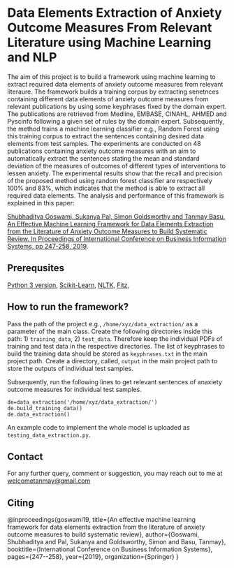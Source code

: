 # Data Elements Extraction of Anxiety Outcome Measures From Relevant Literature using Machine Learning and NLP
The aim of this project is to build a framework using machine learning to extract required data elements of anxiety outcome measures from relevant literaure. The framework builds a training corpus by extracting senetnces containing different data elements of anxiety outcome measures from relevant publications by using some keyphrases fixed by the domain expert. The publications are retrieved from Medline, EMBASE, CINAHL, AHMED and Pyscinfo following a given set of rules by the domain expert. Subsequently, the method trains a machine learning classifier e.g., Random Forest using this training corpus to extract the sentences containing desired data elements from test samples. The experiments are conducted on 48 publications containing anxiety outcome measures with an aim to automatically extract the sentences stating the mean and standard deviation of the measures of outcomes of different types of interventions to lessen anxiety. The experimental results show that the recall and precision of the proposed method using random forest classifier are respectively 100% and 83%, which indicates that the method is able to extract all required data elements. The analysis and performance of this framework is explained in this paper:

[Shubhaditya Goswami, Sukanya Pal, Simon Goldsworthy and Tanmay Basu. An Effective Machine Learning Framework for Data Elements Extraction from the Literature of Anxiety Outcome Measures to Build Systematic Review. In Proceedings of International Conference on Business Information Systems, pp 247-258, 2019](https://link.springer.com/chapter/10.1007/978-3-030-20485-3_19).

## Prerequsites
[Python 3 version](https://www.python.org/downloads/), [Scikit-Learn](https://scikit-learn.org/0.16/install.html), [NLTK](https://www.nltk.org/install.html), [Fitz](https://pypi.org/project/fitz/), 

## How to run the framework?

Pass the path of the project e.g., `/home/xyz/data_extraction/` as a parameter of the main class. Create the following directories inside this path: 1) `training_data`, 2) `test_data`. Therefore keep the individual PDFs of training and test data in the respective directories. The list of keyphrases to build the training data should be stored as `keyphrases.txt` in the main project path. Create a directory, called, `output` in the main project path to store the outputs of individual test samples. 

Subsequently, run the following lines to get relevant sentences of anaxiety outcome measures for individual test samples. 

```
de=data_extraction('/home/xyz/data_extraction/')   
de.build_training_data()       
de.data_extraction()
```

An example code to implement the whole model is uploaded as `testing_data_extraction.py`. 

## Contact

For any further query, comment or suggestion, you may reach out to me at welcometanmay@gmail.com

## Citing

@inproceedings{goswami19,
	title={An effective machine learning framework for data elements extraction from the literature of anxiety outcome measures to build systematic review},
	author={Goswami, Shubhaditya and Pal, Sukanya and Goldsworthy, Simon and Basu, Tanmay},
	booktitle={International Conference on Business Information Systems},
	pages={247--258},
	year={2019},
	organization={Springer}
}
